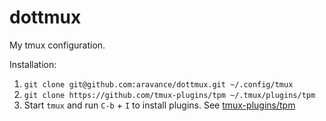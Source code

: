 dottmux
=======

My tmux configuration.

Installation:  
1. `git clone git@github.com:aravance/dottmux.git ~/.config/tmux`  
2. `git clone https://github.com/tmux-plugins/tpm ~/.tmux/plugins/tpm`
3. Start `tmux` and run `C-b` + `I` to install plugins. See [tmux-plugins/tpm](https://github.com/tmux-plugins/tpm)
